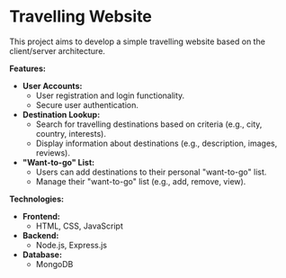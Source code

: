 # Travelling Website

This project aims to develop a simple travelling website based on the client/server architecture. 

**Features:**

* **User Accounts:** 
    * User registration and login functionality.
    * Secure user authentication.
* **Destination Lookup:**
    * Search for travelling destinations based on criteria (e.g., city, country, interests).
    * Display information about destinations (e.g., description, images, reviews).
* **"Want-to-go" List:**
    * Users can add destinations to their personal "want-to-go" list.
    * Manage their "want-to-go" list (e.g., add, remove, view).

**Technologies:**

* **Frontend:** 
    * HTML, CSS, JavaScript
* **Backend:** 
    * Node.js, Express.js
* **Database:** 
    * MongoDB
